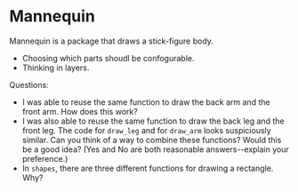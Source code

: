 # Mannequin

Mannequin is a package that draws a stick-figure body. 

- Choosing which parts shoudl be confogurable. 
- Thinking in layers.

Questions: 
- I was able to reuse the same function to draw the back arm and the front arm. How does this work?
- I was also able to reuse the same function to draw the back leg and the front leg. The code for `draw_leg` 
  and for `draw_arm` looks suspiciously similar. Can you think of a way to combine these functions? Would this
  be a good idea? (Yes and No are both reasonable answers--explain your preference.)
- In `shapes`, there are three different functions for drawing a rectangle. Why?
